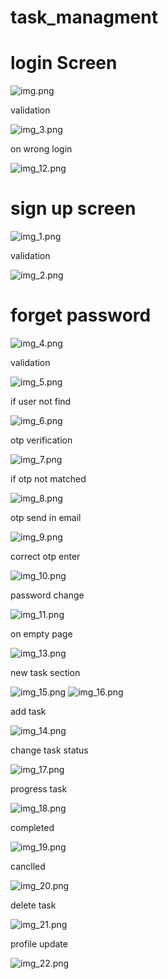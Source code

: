 # task_managment

# login Screen

![img.png](img.png)

validation

![img_3.png](img_3.png)

on wrong login

![img_12.png](img_12.png)

# sign up screen

![img_1.png](img_1.png)

validation

![img_2.png](img_2.png)


# forget password

![img_4.png](img_4.png)

validation

![img_5.png](img_5.png)

if user not find

![img_6.png](img_6.png)

otp verification

![img_7.png](img_7.png)

if otp not matched

![img_8.png](img_8.png)

otp send in email 

![img_9.png](img_9.png)

correct otp enter

![img_10.png](img_10.png)

password change

![img_11.png](img_11.png)


on empty page

![img_13.png](img_13.png)


new task section

![img_15.png](img_15.png)
![img_16.png](img_16.png)


add task 

![img_14.png](img_14.png)

change task status

![img_17.png](img_17.png)

progress task

![img_18.png](img_18.png)

completed

![img_19.png](img_19.png)


canclled

![img_20.png](img_20.png)


delete task

![img_21.png](img_21.png)

profile update

![img_22.png](img_22.png)